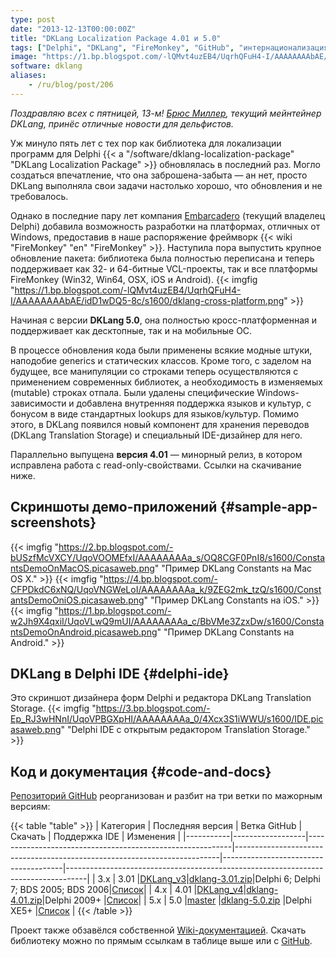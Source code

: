 ```yaml
---
type: post
date: "2013-12-13T00:00:00Z"
title: "DKLang Localization Package 4.01 и 5.0"
tags: ["Delphi", "DKLang", "FireMonkey", "GitHub", "интернационализация"]
image: "https://1.bp.blogspot.com/-lQMvt4uzEB4/UqrhQFuH4-I/AAAAAAAAbAE/idD1wDQ5-8c/s1600/dklang-cross-platform.png"
software: dklang
aliases:
    - /ru/blog/post/206
---
```


*Поздравляю всех с пятницей, 13-м! [Брюс Миллер](http://rules-of-thumb.com/), текущий мейнтейнер DKLang, принёс отличные новости для дельфистов.*

Уж минуло пять лет с тех пор как библиотека для локализации программ для Delphi {{< a "/software/dklang-localization-package" "DKLang Localization Package" >}} обновлялась в последний раз. Могло создаться впечатление, что она заброшена-забыта — ан нет, просто DKLang выполняла свои задачи настолько хорошо, что обновления и не требовалось.

<!--more-->

Однако в последние пару лет компания [Embarcadero](http://www.embarcadero.com/) (текущий владелец Delphi) добавила возможность разработки на платформах, отличных от Windows, предоставив в наше распоряжение фреймворк {{< wiki "FireMonkey" "en" "FireMonkey" >}}. Наступила пора выпустить крупное обновление пакета: библиотека была полностью переписана и теперь поддерживает как 32- и 64-битные VCL-проекты, так и все платформы FireMonkey (Win32, Win64, OSX, iOS и Android).
{{< imgfig "https://1.bp.blogspot.com/-lQMvt4uzEB4/UqrhQFuH4-I/AAAAAAAAbAE/idD1wDQ5-8c/s1600/dklang-cross-platform.png" >}}

Начиная с версии **DKLang 5.0**, она полностью кросс-платформенная и поддерживает как десктопные, так и на мобильные ОС.

В процессе обновления кода были применены всякие модные штуки, наподобие generics и статических классов. Кроме того, с заделом на будущее, все манипуляции со строками теперь осуществляются с применением современных библиотек, а необходимость в изменяемых (mutable) строках отпала. Были удалены специфические Windows-зависимости и добавлена внутренняя поддержка языков и культур, с бонусом в виде стандартных lookups для языков/культур. Помимо этого, в DKLang появился новый компонент для хранения переводов (DKLang Translation Storage) и специальный IDE-дизайнер для него.

Параллельно выпущена **версия 4.01** — минорный релиз, в котором исправлена работа с read-only-свойствами. Ссылки на скачивание ниже.

## Скриншоты демо-приложений {#sample-app-screenshots}

{{< imgfig "https://2.bp.blogspot.com/-bUSzfMcVXCY/UqoVOOMEfxI/AAAAAAAAa_s/OQ8CGF0PnI8/s1600/ConstantsDemoOnMacOS.picasaweb.png" "Пример DKLang Constants на Mac OS X." >}}
{{< imgfig "https://4.bp.blogspot.com/-CFPDkdC6xNQ/UqoVNGWeLoI/AAAAAAAAa_k/9ZEG2mk_tzQ/s1600/ConstantsDemoOniOS.picasaweb.png" "Пример DKLang Constants на iOS." >}}
{{< imgfig "https://1.bp.blogspot.com/-w2Jh9X4qxiI/UqoVLwQ9mUI/AAAAAAAAa_c/BbVMe3ZzxDw/s1600/ConstantsDemoOnAndroid.picasaweb.png" "Пример DKLang Constants на Android." >}}

## DKLang в Delphi IDE {#delphi-ide}

Это скриншот дизайнера форм Delphi и редактора DKLang Translation Storage.
{{< imgfig "https://3.bp.blogspot.com/-Ep_RJ3wHNnI/UqoVPBGXpHI/AAAAAAAAa_0/4Xcx3S1iWWU/s1600/IDE.picasaweb.png" "Delphi IDE с открытым редактором Translation Storage." >}}

## Код и документация {#code-and-docs}

[Репозиторий GitHub](https://github.com/yktoo/dklang/) реорганизован и разбит на три ветки по мажорным версиям:

{{< table "table" >}}
| Категория | Последняя версия | Ветка GitHub                                              | Скачать                                                                  | Поддержка IDE                        | Изменения                                                                         |
|-----------|------------------|-----------------------------------------------------------|--------------------------------------------------------------------------|--------------------------------------|-----------------------------------------------------------------------------------|
| 3.x       | 3.01             |[DKLang_v3](https://github.com/yktoo/dklang/tree/DKLang_v3)|[dklang-3.01.zip](https://github.com/yktoo/dklang/archive/dklang-3.01.zip)|Delphi 6; Delphi 7; BDS 2005; BDS 2006|[Список](https://github.com/yktoo/dklang/wiki/Revision-History#20060822-dklang-301)|
| 4.x       | 4.01             |[DKLang_v4](https://github.com/yktoo/dklang/tree/DKLang_v4)|[dklang-4.01.zip](https://github.com/yktoo/dklang/archive/dklang-4.01.zip)|Delphi 2009+                          |[Список](https://github.com/yktoo/dklang/wiki/Revision-History#20131207-dklang-401)|
| 5.x       | 5.0              |[master](https://github.com/yktoo/dklang/tree/master)      |[dklang-5.0.zip](https://github.com/yktoo/dklang/archive/dklang-5.0.zip)  |Delphi XE5+                           |[Список](https://github.com/yktoo/dklang/wiki/Revision-History#20131207-dklang-50) |
{{< /table >}}

Проект также обзавёлся собственной [Wiki-документацией](https://github.com/yktoo/dklang/wiki). Скачать библиотеку можно по прямым ссылкам в таблице выше или с [GitHub](https://github.com/yktoo/dklang/).
